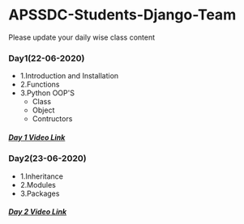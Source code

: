# APSSDC-Students-Django-Team
Please update your daily wise class content
### Day1(22-06-2020)
- 1.Introduction and Installation
- 2.Functions
- 3.Python OOP'S
  - Class
  - Object
  - Contructors
##### [Day 1 Video Link]()

### Day2(23-06-2020)
- 1.Inheritance
- 2.Modules
- 3.Packages

##### [Day 2 Video Link]()
